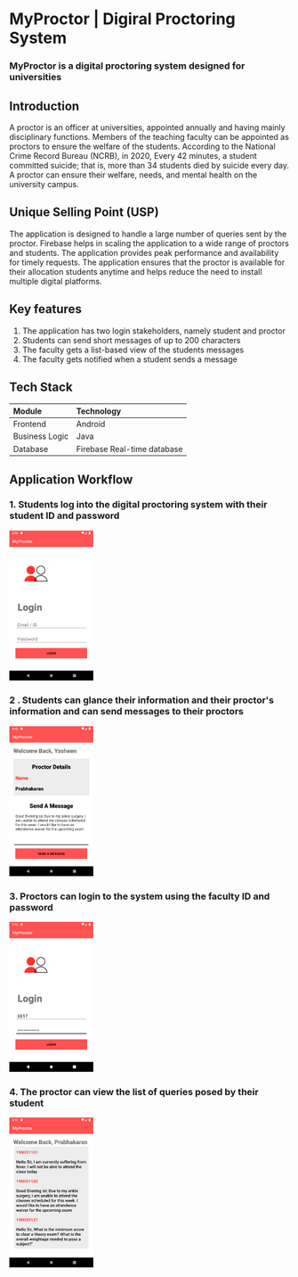 # MyProctor | Digiral Proctoring System

### MyProctor is a digital proctoring system designed for universities

## Introduction

A proctor is an officer at universities, appointed annually and having mainly disciplinary functions. Members of the teaching faculty can be appointed as proctors to ensure the welfare of the students. According to the National Crime Record Bureau (NCRB), in 2020,
Every 42 minutes, a student committed suicide; that is, more than 34 students died by suicide every day. A proctor can ensure their welfare, needs, and mental health on the university campus.

## Unique Selling Point (USP)

The application is designed to handle a large number of queries sent by the proctor. Firebase helps in scaling the application to a wide range of proctors and students. The application provides peak performance and availability for timely requests. The application ensures that the proctor is available for their allocation students anytime and helps reduce the need to install multiple digital platforms.

## Key features

1. The application has two login stakeholders, namely student and proctor
2. Students can send short messages of up to 200 characters
3. The faculty gets a list-based view of the students messages
4. The faculty gets notified when a student sends a message

## Tech Stack

| Module         | Technology                  |
| :------------- | :-------------------------- |
| Frontend       | Android                     |
| Business Logic | Java                        |
| Database       | Firebase Real-time database |

## Application Workflow

### 1. Students log into the digital proctoring system with their student ID and password

<img src="./Media/1.png" alt="drawing" width="30%"/>

### 2 . Students can glance their information and their proctor's information and can send messages to their proctors

<img src="./Media/2.png" alt="drawing" width="30%"/>

### 3. Proctors can login to the system using the faculty ID and password

<img src="./Media/3.png" alt="drawing" width="30%"/>

### 4. The proctor can view the list of queries posed by their student

<img src="./Media/4.png" alt="drawing" width="30%"/>
